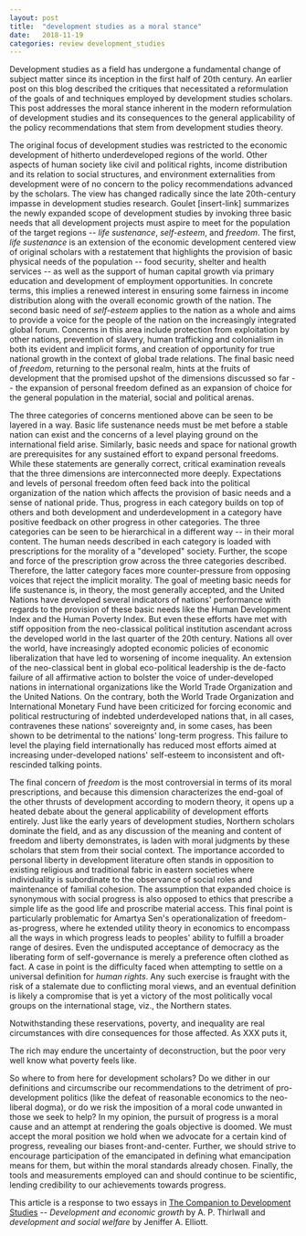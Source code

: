 ```yaml
---
layout: post
title:  "development studies as a moral stance"
date:   2018-11-19
categories: review development_studies
---
```


Development studies as a field has undergone a fundamental change of subject matter since its inception in the first half of 20th century. An earlier
post on this blog described the critiques that necessitated a reformulation of the goals of and techniques employed by development studies scholars.
This post addresses the moral stance inherent in the modern reformulation of development studies and its consequences to the general applicability of
the policy recommendations that stem from development studies theory.

The original focus of development studies was restricted to the economic development of hitherto underdeveloped regions of the world. Other aspects of
human society like civil and political rights, income distribution and its relation to social structures, and environment externalities from
development were of no concern to the policy recommendations advanced by the scholars. The view has changed radically since the late 20th-century
impasse in development studies research. Goulet [insert-link] summarizes the newly expanded scope of development studies by invoking three basic needs
that all development projects must aspire to meet for the population of the target regions -- _life sustenance_, _self-esteem_, and _freedom_. The
first, _life sustenance_ is an extension of the economic development centered view of original scholars with a restatement that highlights the
provision of basic physical needs of the population -- food security, shelter and health services -- as well as the support of human capital growth
via primary education and development of employment opportunities. In concrete terms, this implies a renewed interest in ensuring some fairness in
income distribution along with the overall economic growth of the nation. The second basic need of _self-esteem_ applies to the nation as a whole and
aims to provide a voice for the people of the nation on the increasingly integrated global forum. Concerns in this area include protection from
exploitation by other nations, prevention of slavery, human trafficking and colonialism in both its evident and implicit forms, and creation of
opportunity for true national growth in the context of global trade relations. The final basic need of _freedom_, returning to the personal realm,
hints at the fruits of development that the promised upshot of the dimensions discussed so far -- the expansion of personal freedom defined as an
expansion of choice for the general population in the material, social and political arenas.

The three categories of concerns mentioned above can be seen to be layered in a way. Basic life sustenance needs must be met before a stable nation
can exist and the concerns of a level playing ground on the international field arise. Similarly, basic needs and space for national growth are
prerequisites for any sustained effort to expand personal freedoms. While these statements are generally correct, critical examination reveals that
the three dimensions are interconnected more deeply.  Expectations and levels of personal freedom often feed back into the political organization of
the nation which affects the provision of basic needs and a sense of national pride. Thus, progress in each category builds on top of others and both
development and underdevelopment in a category have positive feedback on other progress in other categories.
The three categories can be seen to be hierarchical in a different way -- in their moral content. The human needs described in each category is loaded
with prescriptions for the morality of a "developed" society. Further, the scope and force of the prescription grow across the three categories
described.  Therefore, the latter category faces more counter-pressure from opposing voices that reject the implicit morality. The goal of meeting
basic needs for life sustenance is, in theory, the most generally accepted, and the United Nations have developed several indicators of nations'
performance with regards to the provision of these basic needs like the Human Development Index and the Human Poverty Index. But even these efforts
have met with stiff opposition from the neo-classical political institution ascendant across the developed world in the last quarter of the 20th
century. Nations all over the world, have increasingly adopted economic policies of economic liberalization that have led to worsening of income
inequality. An extension of the neo-classical bent in global eco-political leadership is the de-facto failure of all affirmative action to bolster the
voice of under-developed nations in international organizations like the World Trade Organization and the United Nations. On the contrary, both the
World Trade Organization and International Monetary Fund have been criticized for forcing economic and political restructuring of indebted
underdeveloped nations that, in all cases, contravenes these nations' sovereignty and, in some cases, has been shown to be detrimental to the nations'
long-term progress. This failure to level the playing field internationally has reduced most efforts aimed at increasing under-developed nations'
self-esteem to inconsistent and oft-rescinded talking points.

The final concern of _freedom_ is the most controversial in terms of its moral prescriptions, and because this dimension characterizes the end-goal of
the other thrusts of development according to modern theory, it opens up a heated debate about the general applicability of development efforts
entirely. Just like the early years of development studies, Northern scholars dominate the field, and as any discussion of the meaning and content of
freedom and liberty demonstrates, is laden with moral judgments by these scholars that stem from their social context. The importance accorded to
personal liberty in development literature often stands in opposition to existing religious and traditional fabric in eastern societies where
individuality is subordinate to the observance of social roles and maintenance of familial cohesion. The assumption that expanded choice is synonymous
with social progress is also opposed to ethics that prescribe a simple life as the good life and proscribe material access. This final point is
particularly problematic for Amartya Sen's operationalization of freedom-as-progress, where he extended utility theory in economics to encompass all
the ways in which progress leads to peoples' ability to fulfill a broader range of desires. Even the undisputed acceptance of democracy as the
liberating form of self-governance is merely a preference often clothed as fact. A case in point is the difficulty faced when attempting to settle on
a universal definition for _human rights_. Any such exercise is fraught with the risk of a stalemate due to conflicting moral views, and an eventual
definition is likely a compromise that is yet a victory of the most politically vocal groups on the international stage, viz., the Northern states.

Notwithstanding these reservations, poverty, and inequality are real circumstances with dire consequences for those affected. As XXX puts it,

<quote> The rich may endure the uncertainty of deconstruction, but the poor very well know what poverty feels like.  </quote>

So where to from here for development scholars? Do we dither in our definitions and circumscribe our recommendations to the detriment of
pro-development politics (like the defeat of reasonable economics to the neo-liberal dogma), or do we risk the imposition of a moral code unwanted in
those we seek to help? In my opinion, the pursuit of progress is a moral cause and an attempt at rendering the goals objective is doomed. We must
accept the moral position we hold when we advocate for a certain kind of progress, revealing our biases front-and-center. Further, we should strive to
encourage participation of the emancipated in defining what emancipation means for them, but within the moral standards already chosen. Finally, the
tools and measurements employed can and should continue to be scientific, lending credibility to our achievements towards progress.

This article is a response to two essays in [The Companion to Development Studies][development-textbook] -- _Development and economic growth_ by A. P.
Thirlwall and _development and social welfare_ by Jeniffer A. Elliott.


[development-textbook]: http://www.worldcat.org/title/companion-to-development-studies/oclc/85828973?page=citation
